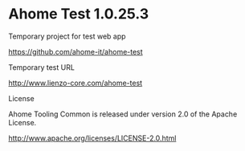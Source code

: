 Ahome Test 1.0.25.3
======

Temporary project for test web app

https://github.com/ahome-it/ahome-test

Temporary test URL

http://www.lienzo-core.com/ahome-test

License

Ahome Tooling Common is released under version 2.0 of the Apache License.

http://www.apache.org/licenses/LICENSE-2.0.html
